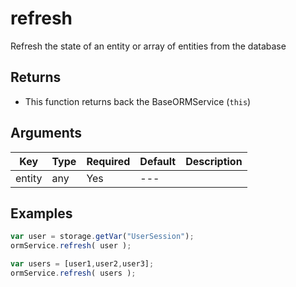 # refresh

Refresh the state of an entity or array of entities from the database

## Returns

* This function returns back the BaseORMService (`this`)

## Arguments

| Key    | Type | Required | Default | Description |
| ------ | ---- | -------- | ------- | ----------- |
| entity | any  | Yes      | ---     |             |

## Examples

```javascript
var user = storage.getVar("UserSession");
ormService.refresh( user );

var users = [user1,user2,user3];
ormService.refresh( users );
```
